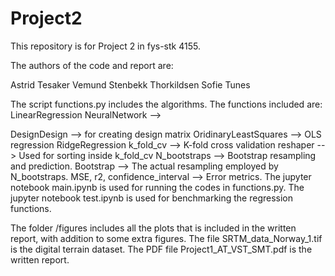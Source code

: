 # Project2

This repository is for Project 2 in fys-stk 4155.

The authors of the code and report are:

Astrid Tesaker
Vemund Stenbekk Thorkildsen
Sofie Tunes

The script functions.py includes the algorithms. The functions included are:
LinearRegression
NeuralNetwork --> 


DesignDesign --> for creating design matrix
OridinaryLeastSquares --> OLS regression
RidgeRegression
k_fold_cv --> K-fold cross validation
reshaper --> Used for sorting inside k_fold_cv
N_bootstraps --> Bootstrap resampling and prediction.
Bootstrap --> The actual resampling employed by N_bootstraps.
MSE, r2, confidence_interval --> Error metrics.
The jupyter notebook main.ipynb is used for running the codes in functions.py. The jupyter notebook test.ipynb is used for benchmarking the regression functions.

The folder /figures includes all the plots that is included in the written report, with addition to some extra figures. The file SRTM_data_Norway_1.tif is the digital terrain dataset. The PDF file Project1_AT_VST_SMT.pdf is the written report.
